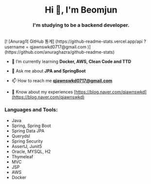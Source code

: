 <h1 align="center">Hi 👋, I'm Beomjun</h1>
<h3 align="center">I'm studying to be a backend developer.</h3>
<br>
[! [Anurag의 GitHub 통계] (https://github-readme-stats.vercel.app/api ? username = qjawnswkd0717@gmail.com )] (https://github.com/anuraghazra/github-readme-stats)<br>

- 🌱 I’m currently learning **Docker, AWS, Clean Code and TTD**

- 💬 Ask me about **JPA and SpringBoot**  
 
- 📫 How to reach me **qjawnswkd0717@gmail.com**  

- 📄 Know about my experiences [https://blog.naver.com/qjawnswkd](https://blog.naver.com/qjawnswkd)

<h3 align="left">Languages and Tools:</h3>


- Java<br>
- Spring, Spring Boot<br>
- Spring Data JPA<br>
- Querydsl<br>
- Spring Security<br>
- AssertJ, Junit5<br>
- Oracle, MYSQL, H2<br>
- Thymeleaf<br>
- MVC<br>
- JSP<br>
- AWS<br>
- Docker<br>
